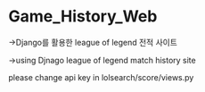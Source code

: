 # Game_History_Web

->Django를 활용한 league of legend 전적 사이트

->using Djnago league of legend match history site 


please change api key in lolsearch/score/views.py
